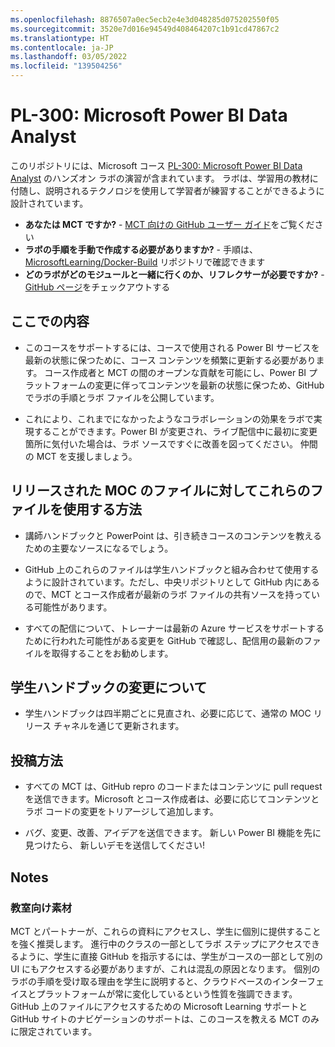 ```yaml
---
ms.openlocfilehash: 8876507a0ec5ecb2e4e3d048285d075202550f05
ms.sourcegitcommit: 3520e7d016e94549d408464207c1b91cd47867c2
ms.translationtype: HT
ms.contentlocale: ja-JP
ms.lasthandoff: 03/05/2022
ms.locfileid: "139504256"
---
```

# <a name="pl-300-microsoft-power-bi-data-analyst"></a>PL-300: Microsoft Power BI Data Analyst

このリポジトリには、Microsoft コース [PL-300: Microsoft Power BI Data Analyst](https://docs.microsoft.com/en-us/learn/certifications/courses/PL-300T00) のハンズオン ラボの演習が含まれています。 ラボは、学習用の教材に付随し、説明されるテクノロジを使用して学習者が練習することができるように設計されています。

- **あなたは MCT ですか?** - [MCT 向けの GitHub ユーザー ガイド](https://microsoftlearning.github.io/MCT-User-Guide/)をご覧ください
- **ラボの手順を手動で作成する必要がありますか?** - 手順は、[MicrosoftLearning/Docker-Build](https://github.com/MicrosoftLearning/Docker-Build) リポジトリで確認できます
- **どのラボがどのモジュールと一緒に行くのか、リフレクサーが必要ですか?** - [GitHub ページ](https://microsoftlearning.github.io/DA-100-Analyzing-Data-with-Power-BI/)をチェックアウトする

## <a name="what-are-we-doing"></a>ここでの内容

- このコースをサポートするには、コースで使用される Power BI サービスを最新の状態に保つために、コース コンテンツを頻繁に更新する必要があります。  コース作成者と MCT の間のオープンな貢献を可能にし、Power BI プラットフォームの変更に伴ってコンテンツを最新の状態に保つため、GitHub でラボの手順とラボ ファイルを公開しています。

- これにより、これまでになかったようなコラボレーションの効果をラボで実現することができます。Power BI が変更され、ライブ配信中に最初に変更箇所に気付いた場合は、ラボ ソースですぐに改善を図ってください。  仲間の MCT を支援しましょう。

## <a name="how-should-i-use-these-files-relative-to-the-released-moc-files"></a>リリースされた MOC のファイルに対してこれらのファイルを使用する方法

- 講師ハンドブックと PowerPoint は、引き続きコースのコンテンツを教えるための主要なソースになるでしょう。

- GitHub 上のこれらのファイルは学生ハンドブックと組み合わせて使用するように設計されています。ただし、中央リポジトリとして GitHub 内にあるので、MCT とコース作成者が最新のラボ ファイルの共有ソースを持っている可能性があります。

- すべての配信について、トレーナーは最新の Azure サービスをサポートするために行われた可能性がある変更を GitHub で確認し、配信用の最新のファイルを取得することをお勧めします。

## <a name="what-about-changes-to-the-student-handbook"></a>学生ハンドブックの変更について

- 学生ハンドブックは四半期ごとに見直され、必要に応じて、通常の MOC リリース チャネルを通じて更新されます。

## <a name="how-do-i-contribute"></a>投稿方法

- すべての MCT は、GitHub repro のコードまたはコンテンツに pull request を送信できます。Microsoft とコース作成者は、必要に応じてコンテンツとラボ コードの変更をトリアージして追加します。

- バグ、変更、改善、アイデアを送信できます。  新しい Power BI 機能を先に見つけたら、  新しいデモを送信してください!

## <a name="notes"></a>Notes

### <a name="classroom-materials"></a>教室向け素材

MCT とパートナーが、これらの資料にアクセスし、学生に個別に提供することを強く推奨します。  進行中のクラスの一部としてラボ ステップにアクセスできるように、学生に直接 GitHub を指示するには、学生がコースの一部として別の UI にもアクセスする必要がありますが、これは混乱の原因となります。 個別のラボの手順を受け取る理由を学生に説明すると、クラウドベースのインターフェイスとプラットフォームが常に変化しているという性質を強調できます。 GitHub 上のファイルにアクセスするための Microsoft Learning サポートと GitHub サイトのナビゲーションのサポートは、このコースを教える MCT のみに限定されています。
